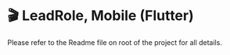 # 🎬 LeadRole, Mobile (Flutter)

Please refer to the Readme file on root of the project for all details.
